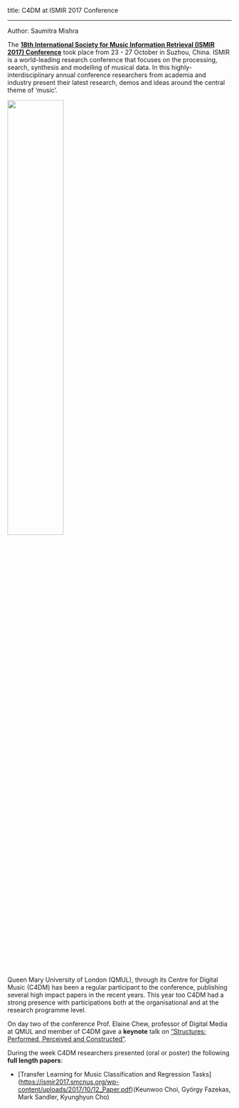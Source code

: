 title: C4DM at ISMIR 2017 Conference

-------------------

Author: Saumitra Mishra

The <b>[18th International Society for Music Information Retrieval (ISMIR 2017) Conference](https://ismir2017.smcnus.org)</b> took place from 23 - 27 October in Suzhou, China. ISMIR is a world-leading research conference that focuses on the processing, search, synthesis and modelling of musical data. In this highly-interdisciplinary annual conference researchers from academia and industry present their latest research, demos and ideas around the central theme of ‘music’.

<p><img src="/images/old.jpg" width="50%" /></p>

Queen Mary University of London (QMUL), through its Centre for Digital Music (C4DM) has been a regular participant to the conference, publishing several high impact papers in the recent years. This year too C4DM had a strong presence with participations both at the organisational and at the research programme level.

On day two of the conference Prof. Elaine Chew, professor of Digital Media at QMUL and member of C4DM gave a <b>keynote</b> talk on [“Structures: Performed, Perceived and Constructed”](https://ismir2017.smcnus.org/keynotes/).

During the week C4DM researchers presented (oral or poster) the following <b>full length papers</b>:

* [Transfer Learning for Music Classification and Regression Tasks] (https://ismir2017.smcnus.org/wp-content/uploads/2017/10/12_Paper.pdf)(Keunwoo Choi, György Fazekas, Mark Sandler, Kyunghyun Cho)


